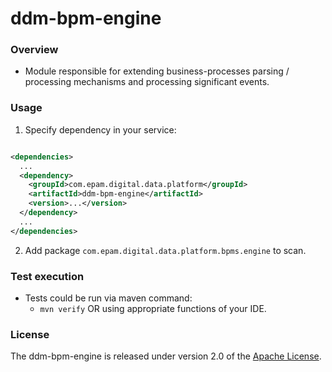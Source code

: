 # ddm-bpm-engine

### Overview

* Module responsible for extending business-processes parsing / processing mechanisms and processing
  significant events.

### Usage

1. Specify dependency in your service:

```xml

<dependencies>
  ...
  <dependency>
    <groupId>com.epam.digital.data.platform</groupId>
    <artifactId>ddm-bpm-engine</artifactId>
    <version>...</version>
  </dependency>
  ...
</dependencies>
```

2. Add package `com.epam.digital.data.platform.bpms.engine` to scan.

### Test execution

* Tests could be run via maven command:
    * `mvn verify` OR using appropriate functions of your IDE.

### License

The ddm-bpm-engine is released under version 2.0 of
the [Apache License](https://www.apache.org/licenses/LICENSE-2.0).